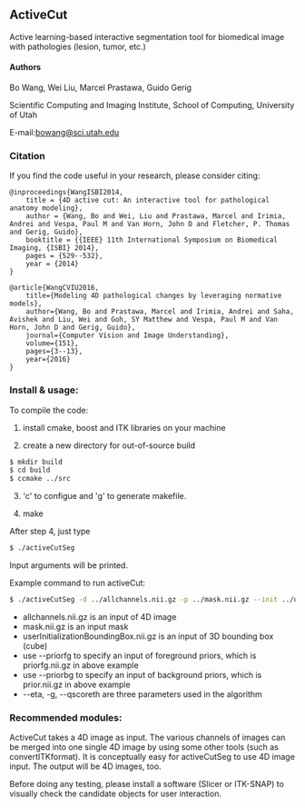 ## ActiveCut
Active learning-based interactive segmentation tool for biomedical image with pathologies (lesion, tumor, etc.)

#### Authors

Bo Wang, Wei Liu, Marcel Prastawa, Guido Gerig

Scientific Computing and Imaging Institute,
School of Computing,
University of Utah

E-mail:bowang@sci.utah.edu

### Citation

If you find the code useful in your research, please consider citing:

    @inproceedings{WangISBI2014,
        title = {4D active cut: An interactive tool for pathological anatomy modeling},
        author = {Wang, Bo and Wei, Liu and Prastawa, Marcel and Irimia, Andrei and Vespa, Paul M and Van Horn, John D and Fletcher, P. Thomas and Gerig, Guido},
        booktitle = {{IEEE} 11th International Symposium on Biomedical Imaging, {ISBI} 2014},
        pages = {529--532},
        year = {2014}
    }
    
    @article{WangCVIU2016,
        title={Modeling 4D pathological changes by leveraging normative models},
        author={Wang, Bo and Prastawa, Marcel and Irimia, Andrei and Saha, Avishek and Liu, Wei and Goh, SY Matthew and Vespa, Paul M and Van Horn, John D and Gerig, Guido},
        journal={Computer Vision and Image Understanding},
        volume={151},
        pages={3--13},
        year={2016}
    }

### Install & usage:

To compile the code:

1) install cmake, boost and ITK libraries on your machine

2) create a new directory for out-of-source build
```sh
$ mkdir build
$ cd build
$ ccmake ../src
```
3) 'c' to configue and 'g' to generate makefile.

4) make

After step 4, just type 
```sh
$ ./activeCutSeg
```
Input arguments will be printed.

Example command to run activeCut:
```sh
$ ./activeCutSeg -d ../allchannels.nii.gz -p ../mask.nii.gz --init ../userInitializationBoundingBox.nii.gz -m 10 --priorfg ../priorfg.nii.gz --priorbg ../prior.nii.gz --eta 4 -g 6 --qscoreth 3.0
```
* allchannels.nii.gz is an input of 4D image
* mask.nii.gz is an input mask
* userInitializationBoundingBox.nii.gz is an input of 3D bounding box (cube)
* use --priorfg to specify an input of foreground priors, which is priorfg.nii.gz in above example
* use --priorbg to specify an input of background priors, which is prior.nii.gz in above example
* --eta, -g, --qscoreth are three parameters used in the algorithm

### Recommended modules:

ActiveCut takes a 4D image as input. The various channels of images can be 
merged into one single 4D image by using some other tools (such as
convertITKformat). It is conceptually easy for activeCutSeg to use 4D image
input. The output will be 4D images, too.

Before doing any testing, please install a software (Slicer or ITK-SNAP) to visually 
check the candidate objects for user interaction. 
